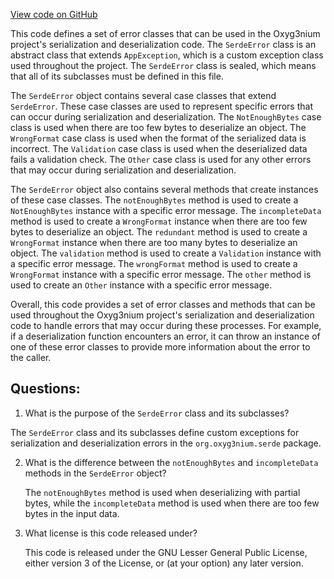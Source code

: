[View code on GitHub](https://github.com/oxyg3nium/oxyg3nium/serde/src/main/scala/org/oxyg3nium/serde/SerdeError.scala)

This code defines a set of error classes that can be used in the Oxyg3nium project's serialization and deserialization code. The `SerdeError` class is an abstract class that extends `AppException`, which is a custom exception class used throughout the project. The `SerdeError` class is sealed, which means that all of its subclasses must be defined in this file. 

The `SerdeError` object contains several case classes that extend `SerdeError`. These case classes are used to represent specific errors that can occur during serialization and deserialization. The `NotEnoughBytes` case class is used when there are too few bytes to deserialize an object. The `WrongFormat` case class is used when the format of the serialized data is incorrect. The `Validation` case class is used when the deserialized data fails a validation check. The `Other` case class is used for any other errors that may occur during serialization and deserialization.

The `SerdeError` object also contains several methods that create instances of these case classes. The `notEnoughBytes` method is used to create a `NotEnoughBytes` instance with a specific error message. The `incompleteData` method is used to create a `WrongFormat` instance when there are too few bytes to deserialize an object. The `redundant` method is used to create a `WrongFormat` instance when there are too many bytes to deserialize an object. The `validation` method is used to create a `Validation` instance with a specific error message. The `wrongFormat` method is used to create a `WrongFormat` instance with a specific error message. The `other` method is used to create an `Other` instance with a specific error message.

Overall, this code provides a set of error classes and methods that can be used throughout the Oxyg3nium project's serialization and deserialization code to handle errors that may occur during these processes. For example, if a deserialization function encounters an error, it can throw an instance of one of these error classes to provide more information about the error to the caller.
## Questions: 
 1. What is the purpose of the `SerdeError` class and its subclasses?
   
   The `SerdeError` class and its subclasses define custom exceptions for serialization and deserialization errors in the `org.oxyg3nium.serde` package.

2. What is the difference between the `notEnoughBytes` and `incompleteData` methods in the `SerdeError` object?
   
   The `notEnoughBytes` method is used when deserializing with partial bytes, while the `incompleteData` method is used when there are too few bytes in the input data.

3. What license is this code released under?
   
   This code is released under the GNU Lesser General Public License, either version 3 of the License, or (at your option) any later version.